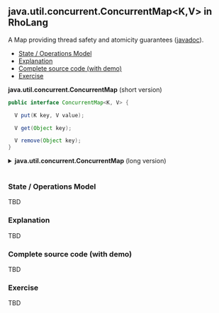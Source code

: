## java.util.concurrent.ConcurrentMap&lt;K,V&gt; in RhoLang

A Map providing thread safety and atomicity guarantees ([javadoc](https://docs.oracle.com/javase/9/docs/api/java/util/concurrent/ConcurrentMap.html)).

- [State / Operations Model](#state--operations-model)
- [Explanation](#explanation)
- [Complete source code (with demo)](#complete-source-code-with-demo)
- [Exercise](#exercise)

**java.util.concurrent.ConcurrentMap** (short version)   
```java
public interface ConcurrentMap<K, V> {

  V put(K key, V value);

  V get(Object key);

  V remove(Object key);
}

```

<details><summary><b>java.util.concurrent.ConcurrentMap</b> (long version)</summary><p>
  
```java
public interface ConcurrentMap<K, V> {

  // Returns true if this map contains a mapping for the specified key.
  boolean containsKey(Object key);

  // Returns a Set view of the mappings contained in this map.
  Set<Map.Entry<K,V>> entrySet();

  // Performs the given action for each entry in this map until all 
  // entries have been processed or the action throws an exception.
  default void forEach(BiConsumer<? super K,? super V> action) {...}

  // Returns the value to which the specified key is mapped, 
  // or null if this map contains no mapping for the key.
  V get(Object key);

  // Returns a Set view of the keys contained in this map.
  Set<K> keySet();

  // Associates the specified value with the specified key in this map (optional operation).
  V put(K key, V value);

  // Removes the mapping for a key from this map if it is present (optional operation).
  V remove(Object key);

  // Returns the number of key-value mappings in this map.
  int size();

  // Returns a Collection view of the values contained in this map.
  Collection<V> values();

  // Replaces each entry's value with the result of invoking the given function 
  // on that entry until all entries have been processed or the function throws an exception.
  default void replaceAll(BiFunction<? super K,? super V,? extends V> function) {...}
}
```
</p></details><br/>

### State / Operations Model
TBD

### Explanation
TBD

### Complete source code (with demo)
TBD

### Exercise
TBD
